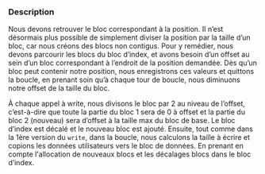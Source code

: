 ### Description

Nous devons retrouver le bloc correspondant à la position. Il n’est désormais plus possible de simplement diviser la position par la taille d’un bloc, car nous créons des blocs non contigus.
Pour y remédier, nous devons parcourir les blocs du bloc d’index, et avons besoin d’un offset au sein d’un bloc correspondant à l’endroit de la position demandée. Dès qu’un bloc peut contenir notre position, nous enregistrons ces valeurs et quittons la boucle, en prenant soin qu’à chaque tour de boucle, nous diminuons notre offset de la taille du bloc.

À chaque appel à write, nous divisons le bloc par 2 au niveau de l’offset, c’est-à-dire que toute la partie du bloc 1 sera de 0 à offset et la partie du bloc 2 (nouveau) sera d’offset à la taille max  du bloc de base. 
Le bloc d’index est décalé et le nouveau bloc est ajouté. Ensuite, tout comme dans la 1ère version du `write`, dans la boucle, nous calculons la taille à écrire et copions les données utilisateurs vers le bloc de données. En prenant en compte l'allocation de nouveaux blocs et les décalages blocs dans le bloc d’index.
